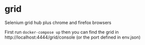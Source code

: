# grid
Selenium grid hub plus chrome and firefox browsers

First run `docker-compose up` then you can find the grid in http://localhost:4444/grid/console (or the port defined in env.json)
